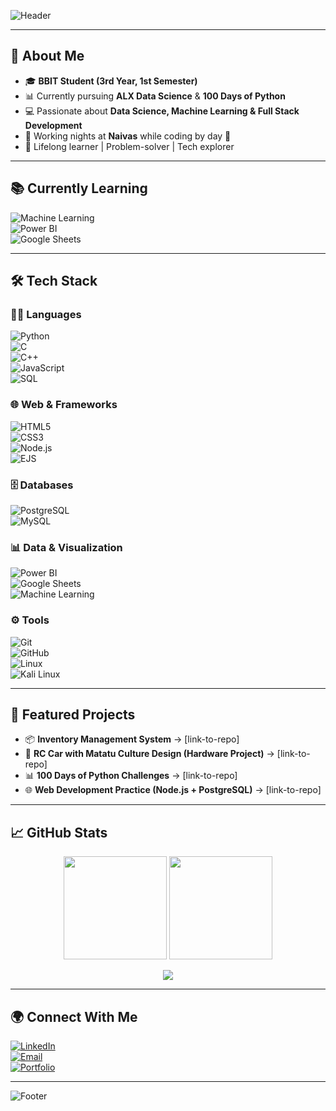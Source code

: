 <!-- Banner -->
![Header](https://capsule-render.vercel.app/api?type=waving&color=0:0f0c29,100:302b63&height=180&section=header&text=Hi%20I'm%20Owen%20👋&fontColor=ffffff&fontSize=40&animation=fadeIn&fontAlignY=35)

---

## 🚀 About Me  
- 🎓 **BBIT Student (3rd Year, 1st Semester)**  
- 📊 Currently pursuing **ALX Data Science** & **100 Days of Python**  
- 💻 Passionate about **Data Science, Machine Learning & Full Stack Development**  
- 🛒 Working nights at **Naivas** while coding by day 💪  
- 🌱 Lifelong learner | Problem-solver | Tech explorer  

---

## 📚 Currently Learning  
![Machine Learning](https://img.shields.io/badge/Machine%20Learning-102230?style=for-the-badge&logo=tensorflow&logoColor=FF6F00)  
![Power BI](https://img.shields.io/badge/Power%20BI-F2C811?style=for-the-badge&logo=Power%20BI&logoColor=black)  
![Google Sheets](https://img.shields.io/badge/Google%20Sheets-34A853?style=for-the-badge&logo=googlesheets&logoColor=white)  

---

## 🛠️ Tech Stack  

### 👨‍💻 Languages  
![Python](https://img.shields.io/badge/Python-3776AB?style=for-the-badge&logo=python&logoColor=white)  
![C](https://img.shields.io/badge/C-00599C?style=for-the-badge&logo=c&logoColor=white)  
![C++](https://img.shields.io/badge/C++-00599C?style=for-the-badge&logo=cplusplus&logoColor=white)  
![JavaScript](https://img.shields.io/badge/JavaScript-F7DF1E?style=for-the-badge&logo=javascript&logoColor=black)  
![SQL](https://img.shields.io/badge/SQL-4479A1?style=for-the-badge&logo=postgresql&logoColor=white)  

### 🌐 Web & Frameworks  
![HTML5](https://img.shields.io/badge/HTML5-E34F26?style=for-the-badge&logo=html5&logoColor=white)  
![CSS3](https://img.shields.io/badge/CSS3-1572B6?style=for-the-badge&logo=css3&logoColor=white)  
![Node.js](https://img.shields.io/badge/Node.js-339933?style=for-the-badge&logo=node.js&logoColor=white)  
![EJS](https://img.shields.io/badge/EJS-FFB13B?style=for-the-badge&logo=javascript&logoColor=black)  

### 🗄️ Databases  
![PostgreSQL](https://img.shields.io/badge/PostgreSQL-336791?style=for-the-badge&logo=postgresql&logoColor=white)  
![MySQL](https://img.shields.io/badge/MySQL-4479A1?style=for-the-badge&logo=mysql&logoColor=white)  

### 📊 Data & Visualization  
![Power BI](https://img.shields.io/badge/Power%20BI-F2C811?style=for-the-badge&logo=Power%20BI&logoColor=black)  
![Google Sheets](https://img.shields.io/badge/Google%20Sheets-34A853?style=for-the-badge&logo=googlesheets&logoColor=white)  
![Machine Learning](https://img.shields.io/badge/Machine%20Learning-102230?style=for-the-badge&logo=scikit-learn&logoColor=F7931E)  

### ⚙️ Tools  
![Git](https://img.shields.io/badge/Git-F05032?style=for-the-badge&logo=git&logoColor=white)  
![GitHub](https://img.shields.io/badge/GitHub-181717?style=for-the-badge&logo=github&logoColor=white)  
![Linux](https://img.shields.io/badge/Linux-FCC624?style=for-the-badge&logo=linux&logoColor=black)  
![Kali Linux](https://img.shields.io/badge/Kali_Linux-268BEE?style=for-the-badge&logo=kalilinux&logoColor=white)  

---

## 📌 Featured Projects  

- 📦 **Inventory Management System** → [link-to-repo]  
- 🚗 **RC Car with Matatu Culture Design (Hardware Project)** → [link-to-repo]  
- 📊 **100 Days of Python Challenges** → [link-to-repo]  
- 🌐 **Web Development Practice (Node.js + PostgreSQL)** → [link-to-repo]  

---

## 📈 GitHub Stats  

<p align="center">
  <img src="https://github-readme-stats.vercel.app/api?username=owen-oo1&show_icons=true&theme=tokyonight" height="165"/>
  <img src="https://github-readme-streak-stats.herokuapp.com/?user=owen-oo1&theme=tokyonight" height="165"/>
</p>

<p align="center">
  <img src="https://github-readme-stats.vercel.app/api/top-langs/?username=owen-oo1&layout=compact&theme=tokyonight"/>
</p>  

---

## 🌍 Connect With Me  
[![LinkedIn](https://img.shields.io/badge/LinkedIn-0A66C2?style=for-the-badge&logo=linkedin&logoColor=white)](https://linkedin.com/in/owen-o-o-themj)  
[![Email](https://img.shields.io/badge/Email-D14836?style=for-the-badge&logo=gmail&logoColor=white)](mailto:owenoothemj8@gmail.com)  
[![Portfolio](https://img.shields.io/badge/Portfolio-302b63?style=for-the-badge&logo=About.me&logoColor=white)](https://portfolio-link.com)  

---

![Footer](https://capsule-render.vercel.app/api?type=waving&color=0:302b63,100:0f0c29&height=100&section=footer)
